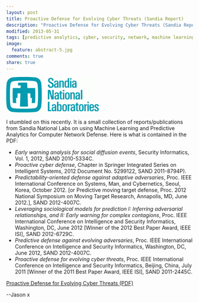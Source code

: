 ```yaml
---
layout: post
title: Proactive Defense for Evolving Cyber Threats (Sandia Report)
description: "Proactive Defense for Evolving Cyber Threats (Sandia Report)"
modified: 2013-05-31
tags: [predictive analytics, cyber, security, network, machine learning]
image:
  feature: abstract-5.jpg
comments: true
share: true
---
```


<img src="/images/sandia.png" /><br />

I stumbled on this recently.  It is a small collection of reports/publications from Sandia National Labs on using Machine Learning and Predictive Analytics for Computer Network Defense.  Here is what is contained in the PDF:

 - *Early warning analysis for social diffusion events*, Security Informatics, Vol. 1, 2012, SAND 2010-5334C.  
 - *Proactive cyber defense*, Chapter in Springer Integrated Series on Intelligent Systems, 2012 Document No. 5299122, SAND 2011-8794P).  
 - *Predictability-oriented defense against adaptive adversaries*, Proc. IEEE International Conference on Systems, Man, and Cybernetics, Seoul, Korea, October 2012. [or Predictive moving target defense, Proc. 2012 National Symposium on Moving Target Research, Annapolis, MD, June 2012.], SAND 2012-4007C.  
 - *Leveraging sociological models for prediction I: Inferring adversarial relationships, and II: Early warning for complex contagions*, Proc. IEEE International Conference on Intelligence and Security Informatics, Washington, DC, June 2012 [Winner of the 2012 Best Paper Award, IEEE ISI], SAND 2012-6729C.  
 - *Predictive defense against evolving adversaries*, Proc. IEEE International Conference on Intelligence and Security Informatics, Washington, DC, June 2012, SAND 2012-4007C. 
 - *Proactive defense for evolving cyber threats*, Proc. IEEE International Conference on Intelligence and Security Informatics, Beijing, China, July 2011 [Winner of the 2011 Best Paper Award, IEEE ISI], SAND 2011-2445C. 

[Proactive Defense for Evolving Cyber  Threats (PDF)](http://www.fas.org/irp/eprint/proactive.pdf)

--Jason
x	
